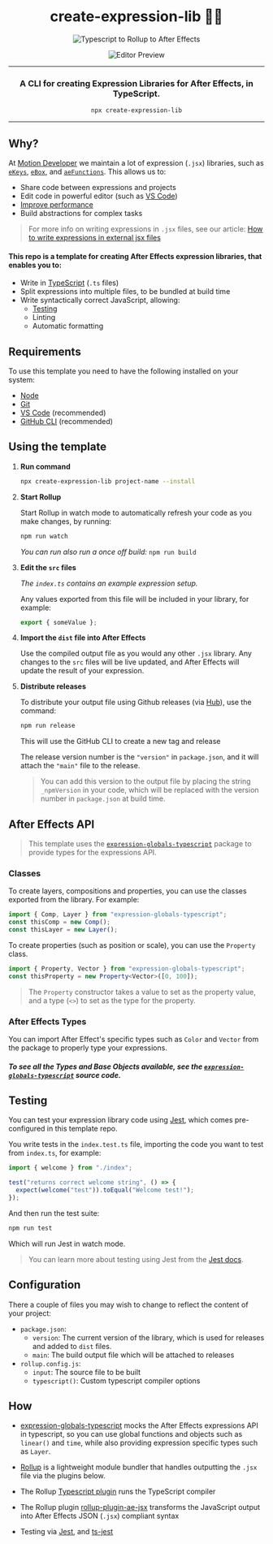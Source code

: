 <div align="center">

# create-expression-lib 🐱‍👤

![Typescript to Rollup to After Effects](https://user-images.githubusercontent.com/48076776/89993096-8ec47b80-dcc9-11ea-8b37-1ad911f48bb2.png)

![Editor Preview](https://user-images.githubusercontent.com/48076776/90580450-367f0380-e20c-11ea-8ca2-2db0c7ffe754.png)

---

### A CLI for creating Expression Libraries for After Effects, in TypeScript.

```sh
npx create-expression-lib
```

</div>

---

## Why?

At [Motion Developer](https://motiondeveloper.com) we maintain a lot of expression (`.jsx`) libraries, such as [`eKeys`](https://github.com/motiondeveloper/eKeys), [`eBox`](https://github.com/motiondeveloper/eBox), and [`aeFunctions`](https://github.com/motiondeveloper/aeFunctionsd). This allows us to:

- Share code between expressions and projects
- Edit code in powerful editor (such as [VS Code](https://code.visualstudio.com/))
- [Improve performance](https://helpx.adobe.com/after-effects/using/legacy-and-extend-script-engine.html#syntax-requirements-expression-libraries)
- Build abstractions for complex tasks

> For more info on writing expressions in `.jsx` files, see our article:
> [How to write expressions in external jsx files](https://motiondeveloper.com/blog/write-expressions-external-files/)

#### This repo is a template for creating After Effects expression libraries, that enables you to:

- Write in [TypeScript](https://www.typescriptlang.org/) (`.ts` files)
- Split expressions into multiple files, to be bundled at build time
- Write syntactically correct JavaScript, allowing:
  - [Testing](#testing)
  - Linting
  - Automatic formatting

## Requirements

To use this template you need to have the following installed on your system:

- [Node](https://nodejs.org/en/)
- [Git](https://git-scm.com/)
- [VS Code](https://code.visualstudio.com/) (recommended)
- [GitHub CLI](https://github.com/cli/cli) (recommended)

## Using the template

1. **Run command**

   ```sh
   npx create-expression-lib project-name --install
   ```

2. **Start Rollup**

   Start Rollup in watch mode to automatically refresh your code as you make changes, by running:

   ```sh
   npm run watch
   ```

   _You can run also run a once off build:_ `npm run build`

3. **Edit the `src` files**

   _The `index.ts` contains an example expression setup._

   Any values exported from this file will be included in your library, for example:

   ```js
   export { someValue };
   ```

4. **Import the `dist` file into After Effects**

   Use the compiled output file as you would any other `.jsx` library. Any changes to the `src` files will be live updated, and After Effects will update the result of your expression.

5. **Distribute releases**

   To distribute your output file using Github releases (via [Hub](https://github.com/github/hub)), use the command:

   ```sh
   npm run release
   ```

   This will use the GitHub CLI to create a new tag and release

   The release version number is the `"version"` in `package.json`, and it will attach the `"main"` file to the release.

   > You can add this version to the output file by placing the string `_npmVersion` in your code, which will be replaced with the version number in `package.json` at build time.

## After Effects API

> This template uses the [`expression-globals-typescript`](https://github.com/motiondeveloper/expression-globals-typescript) package to provide types for the expressions API.

### Classes

To create layers, compositions and properties, you can use the classes exported from the library. For example:

```ts
import { Comp, Layer } from "expression-globals-typescript";
const thisComp = new Comp();
const thisLayer = new Layer();
```

To create properties (such as position or scale), you can use the `Property` class.

```ts
import { Property, Vector } from "expression-globals-typescript";
const thisProperty = new Property<Vector>([0, 100]);
```

> The `Property` constructor takes a value to set as the property value, and a type (`<>`) to set as the type for the property.

### After Effects Types

You can import After Effect's specific types such as `Color` and `Vector` from the package to properly type your expressions.

#### _To see all the Types and Base Objects available, see the [`expression-globals-typescript`](https://github.com/motiondeveloper/expression-globals-typescript) source code._

## Testing

You can test your expression library code using [Jest](https://jestjs.io/), which comes pre-configured in this template repo.

You write tests in the `index.test.ts` file, importing the code you want to test from `index.ts`, for example:

```ts
import { welcome } from "./index";

test("returns correct welcome string", () => {
  expect(welcome("test")).toEqual("Welcome test!");
});
```

And then run the test suite:

```sh
npm run test
```

Which will run Jest in watch mode.

> You can learn more about testing using Jest from the [Jest docs](https://jestjs.io/docs/en/getting-started).

## Configuration

There a couple of files you may wish to change to reflect the content of your project:

- `package.json`:
  - `version`: The current version of the library, which is used for releases and added to `dist` files.
  - `main`: The build output file which will be attached to releases
- `rollup.config.js`:
  - `input`: The source file to be built
  - `typescript()`: Custom typescript compiler options

## How

- [expression-globals-typescript](https://github.com/motiondeveloper/expression-globals-typescript) mocks the After Effects expressions API in typescript, so you can use global functions and objects such as `linear()` and `time`, while also providing expression specific types such as `Layer`.

- [Rollup](https://rollupjs.org/) is a lightweight module bundler that handles outputting the `.jsx` file via the plugins below.

- The Rollup [Typescript plugin](https://www.npmjs.com/package/@rollup/plugin-typescript) runs the TypeScript compiler

- The Rollup plugin [rollup-plugin-ae-jsx](https://www.npmjs.com/package/rollup-plugin-ae-jsx) transforms the JavaScript output into After Effects JSON (`.jsx`) compliant syntax

- Testing via [Jest](https://jestjs.io/), and [ts-jest](https://github.com/kulshekhar/ts-jest)

